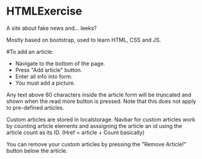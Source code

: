 # HTMLExercise

A site about fake news and... leeks?

Mostly based on bootstrap, used to learn HTML, CSS and JS.

#To add an article:

- Navigate to the bottom of the page.
- Press "Add article" button.
- Enter all info into form.
- You must add a picture.

Any text above 60 characters inside the article form will be truncated and shown when the read more button is pressed.
Note that this does not apply to pre-defined articles.

Custom articles are stored in localstorage.
Navbar for custom articles work by counting article elements and asssigning the article an id using the article count as its ID.
(Href = article + Count basically)

You can remove your custom articles by pressing the "Remove Article!" button below the article.
